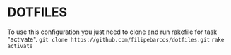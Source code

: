 DOTFILES
========

To use this configuration you just need to clone and run rakefile for task "activate".
`git clone https://github.com/filipebarcos/dotfiles.git`
`rake activate`